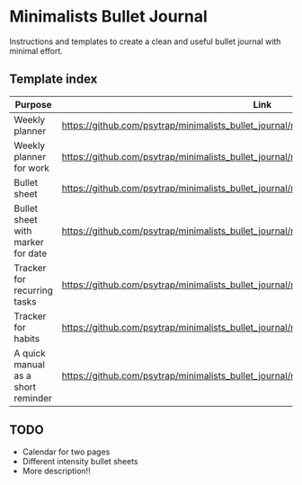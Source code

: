 # Minimalists Bullet Journal

Instructions and templates to create a clean and useful bullet journal with minimal effort.

## Template index

| Purpose | Link |
| --- | --- |
| Weekly planner | https://github.com/psytrap/minimalists_bullet_journal/raw/main/pdf/weekly_planner.pdf |
| Weekly planner for work | https://github.com/psytrap/minimalists_bullet_journal/raw/main/pdf/weekly_planner_work.pdf |
| Bullet sheet | https://github.com/psytrap/minimalists_bullet_journal/raw/main/pdf/bullet_sheet.pdf |
| Bullet sheet with marker for date | https://github.com/psytrap/minimalists_bullet_journal/raw/main/pdf/bullet_sheet_with_date.pdf |
| Tracker for recurring tasks | https://github.com/psytrap/minimalists_bullet_journal/raw/main/pdf/tracker_interval.pdf |
| Tracker for habits | https://github.com/psytrap/minimalists_bullet_journal/raw/main/pdf/tracker_habit.pdf |
| A quick manual as a short reminder | https://github.com/psytrap/minimalists_bullet_journal/raw/main/pdf/quick_manual.pdf |

## TODO
* Calendar for two pages
* Different intensity bullet sheets
* More description!!
